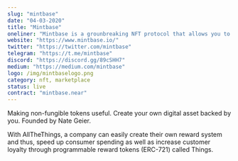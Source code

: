 ```yaml
---
slug: "mintbase"
date: "04-03-2020"
title: "Mintbase"
oneliner: "Mintbase is a grounbreaking NFT protocol that allows you to mint, sell, & develop on your own smart contract."
website: "https://www.mintbase.io/"
twitter: "https://twitter.com/mintbase"
telegram: "https://t.me/mintbase"
discord: "https://discord.gg/89cSHH7"
medium: "https://medium.com/mintbase"
logo: /img/mintbaselogo.png
category: nft, marketplace
status: live
contract: "mintbase.near"
---
```


Making non-fungible tokens useful. Create your own digital asset backed by you. Founded by Nate Geier.

With AllTheThings, a company can easily create their own reward system and thus, speed up consumer spending as well as increase customer loyalty through programmable reward tokens (ERC-721) called Things.
